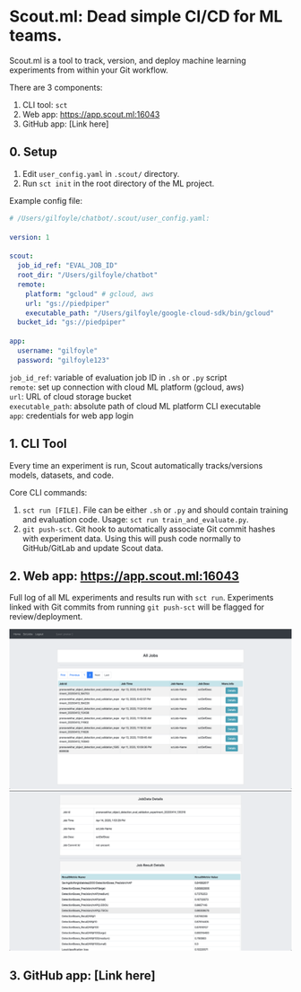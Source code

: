 # Scout.ml: Dead simple CI/CD for ML teams.

Scout.ml is a tool to track, version, and deploy machine learning experiments from within your Git workflow.

There are 3 components:
1. CLI tool: `sct`
2. Web app: https://app.scout.ml:16043
3. GitHub app: [Link here]

## 0. Setup

1. Edit `user_config.yaml` in `.scout/` directory.
2. Run `sct init` in the root directory of the ML project.

Example config file:

```yaml
# /Users/gilfoyle/chatbot/.scout/user_config.yaml:

version: 1

scout:
  job_id_ref: "EVAL_JOB_ID"
  root_dir: "/Users/gilfoyle/chatbot"
  remote:
    platform: "gcloud" # gcloud, aws
    url: "gs://piedpiper"
    executable_path: "/Users/gilfoyle/google-cloud-sdk/bin/gcloud"
  bucket_id: "gs://piedpiper"

app:
  username: "gilfoyle"
  password: "gilfoyle123"
```

`job_id_ref`: variable of evaluation job ID in `.sh` or `.py` script  
`remote`: set up connection with cloud ML platform (gcloud, aws)  
`url`: URL of cloud storage bucket  
`executable_path`: absolute path of cloud ML platform CLI executable  
`app`: credentials for web app login  

## 1. CLI Tool

Every time an experiment is run, Scout automatically tracks/versions models, datasets, and code.

Core CLI commands:
1. `sct run [FILE]`. File can be either `.sh` or `.py` and should contain training and evaluation code. Usage: `sct run train_and_evaluate.py`.
2. `git push-sct`. Git hook to automatically associate Git commit hashes with experiment data. Using this will push code normally to GitHub/GitLab and update Scout data.

## 2. Web app: https://app.scout.ml:16043

Full log of all ML experiments and results run with `sct run`. Experiments linked with Git commits from running `git push-sct` will be flagged for review/deployment.

![logo](webapp1.png)
![logo](webapp2.png)

## 3. GitHub app: [Link here]

